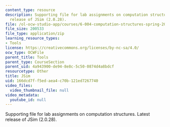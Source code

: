 ```yaml
---
content_type: resource
description: Supporting file for lab assignments on computation structures. Latest
  release of JSim (2.0.28).
file: /ol-ocw-studio-app/courses/6-004-computation-structures-spring-2009/166dcd7ff5edaea4c70b121ed7267740_jsim.jar
file_size: 200533
file_type: application/zip
learning_resource_types:
- Tools
license: https://creativecommons.org/licenses/by-nc-sa/4.0/
ocw_type: OCWFile
parent_title: Tools
parent_type: CourseSection
parent_uid: 4a943900-de94-8e8c-5c50-0874d4a8bdcf
resourcetype: Other
title: JSim
uid: 166dcd7f-f5ed-aea4-c70b-121ed7267740
video_files:
  video_thumbnail_file: null
video_metadata:
  youtube_id: null
---
```

Supporting file for lab assignments on computation structures. Latest release of JSim (2.0.28).